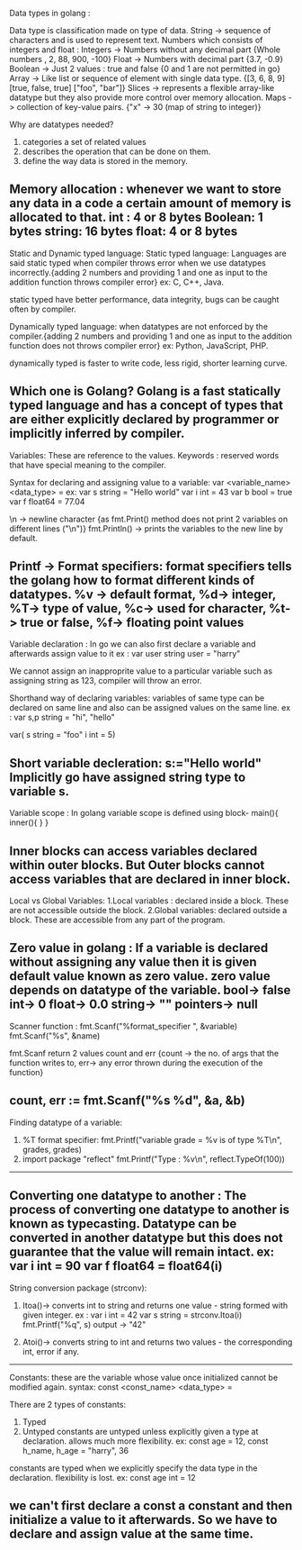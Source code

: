 Data types in golang : 

Data type is classification made on type of data.
String -> sequence of characters and is used to represent text.
Numbers which consists of integers and float :
Integers -> Numbers without any decimal part {Whole numbers , 2, 88, 900, -100}
Float -> Numbers with decimal part {3.7, -0.9}
Boolean -> Just 2 values : true and false {0 and 1 are not permitted in go}
Array -> Like list or sequence of element with single data type. {[3, 6, 8, 9] [true, false, true] ["foo", "bar"]}
Slices -> represents a flexible array-like datatype but they also provide more control over memory allocation.
Maps -> collection of key-value pairs. {"x" -> 30 (map of string to integer)}

Why are datatypes needed?
1. categories a set of related values
2. describes the operation that can be done on them.
3. define the way data is stored in the memory.

Memory allocation : whenever we want to store any data in a code a certain amount of memory is allocated to that.
int : 4 or 8 bytes
Boolean: 1 bytes
string: 16 bytes
float: 4 or 8 bytes 
---------------------------------------------
Static and Dynamic typed language:
Static typed language: Languages are said static typed when compiler throws error when we use datatypes incorrectly.{adding 2 numbers and providing 1 and one as input to the addition function throws compiler error}
ex: C, C++, Java.

static typed have better performance, data integrity, bugs can be caught often by compiler.


Dynamically typed language: when datatypes are not enforced by the compiler.{adding 2 numbers and providing 1 and one as input to the addition function does not throws compiler error}
ex: Python, JavaScript, PHP.

dynamically typed is faster to write code, less rigid, shorter learning curve.

Which one is Golang?
Golang is a fast statically typed language and has a concept of types that are either explicitly declared by programmer or implicitly inferred by compiler.
----------------------------------------------
Variables: These are reference to the values.
Keywords : reserved words that have special meaning to the compiler.

Syntax for declaring and assigning value to a variable:
var <variable_name> <data_type> = <value>
ex: 
var s string = "Hello world"
var i int = 43
var b bool = true
var f float64 = 77.04

\n -> newline character {as fmt.Print() method does not print 2 variables on different lines ("\n")}
fmt.Println() -> prints the variables to the new line by default.

Printf -> Format specifiers:
format specifiers tells the golang how to format different kinds of datatypes.
%v -> default format, %d-> integer, %T-> type of value, %c-> used for character, %t-> true or false, %f-> floating point values
------------------------------------------------------------------------------

Variable declaration :
In go we can also first declare a variable and afterwards assign value to it 
ex :
var user string
user = "harry"

We cannot assign an inapproprite value to a particular variable such as assigning string as 123, compiler will throw an error.

Shorthand way of declaring variables:
variables of same type can be declared on same line and also can be assigned values on the same line.
ex : var s,p string = "hi", "hello"
 
var(
s string = "foo"
i int = 5) 

Short variable decleration: 
s:="Hello world"
Implicitly go have assigned string type to variable s.
-----------------------------------------------------
Variable scope : 
In golang variable scope is defined using block-
main(){
	inner(){
	}
}

Inner blocks can access variables declared within outer blocks.
But 
Outer blocks cannot access variables that are declared in inner block.
-----------------------------------------------------------------------
Local vs Global Variables: 
1.Local variables : declared inside a block. These are not accessible outside the block.
2.Global variables: declared outside a block. These are accessible from any part of the program. 

Zero value in golang :
If a variable is declared without assigning any value then it is given default value known as zero value.
zero value depends on datatype of the variable.
bool-> false
int-> 0
float-> 0.0
string-> ""
pointers-> null
-----------------------------------------------------------------------

Scanner function :
fmt.Scanf("%format_specifier ", &variable)
fmt.Scanf("%s", &name)

fmt.Scanf return 2 values count and err {count -> the no. of args that the function writes to, err-> any error thrown during the execution of the function}

count, err := fmt.Scanf("%s %d", &a, &b)
------------------------------------------------------------------------

Finding datatype of a variable:

1. %T format specifier: 
   fmt.Printf("variable grade = %v is of type %T\n", grades, grades)
2. import package "reflect"
   fmt.Printf("Type : %v\n", reflect.TypeOf(100))
-----------------------------------------------------------------------

Converting one datatype to another :
The process of converting one datatype to another is known as typecasting.
Datatype can be converted in another datatype but this does not guarantee that the value will remain intact.
ex:
var i int = 90
var f float64 = float64(i)
----------------------------------------------------------

String conversion package (strconv):
1. Itoa()-> converts int to string and returns one value - string formed with given integer.
ex : 
var i int = 42
var s string = strconv.Itoa(i)
fmt.Printf("%q", s)
output -> "42"

2. Atoi()-> converts string to int and returns two values - the corresponding int, error if any.
--------------------------------------------------------------
Constants:
these are the variable whose value once initialized cannot be modified again.
syntax:
const <const_name> <data_type> = <value>

There are 2 types of constants:
1. Typed  
2. Untyped
constants are untyped unless explicitly given a type at declaration. allows much more flexibility.
ex: const age = 12, const h_name, h_age = "harry", 36

constants are typed when we explicitly specify the data type in the declaration. flexibility is lost.
ex: const age int = 12

we can't first declare a const a constant and then initialize a value to it afterwards.
So we have to declare and assign value at the same time.
--------------------------------------------------------------








